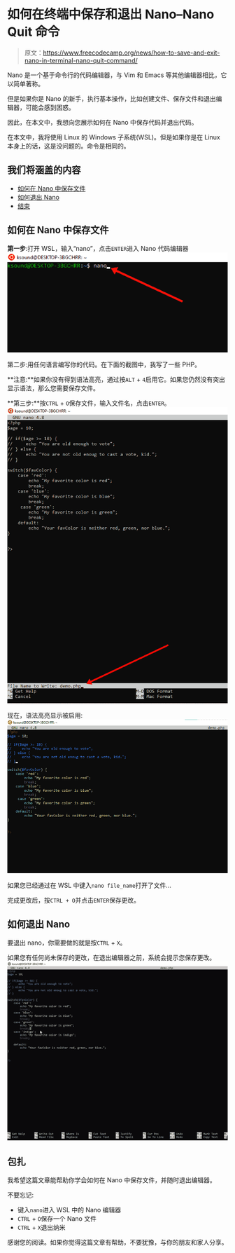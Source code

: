 # 如何在终端中保存和退出 Nano–Nano Quit 命令

> 原文：<https://www.freecodecamp.org/news/how-to-save-and-exit-nano-in-terminal-nano-quit-command/>

Nano 是一个基于命令行的代码编辑器，与 Vim 和 Emacs 等其他编辑器相比，它以简单著称。

但是如果你是 Nano 的新手，执行基本操作，比如创建文件、保存文件和退出编辑器，可能会感到困惑。

因此，在本文中，我想向您展示如何在 Nano 中保存代码并退出代码。

在本文中，我将使用 Linux 的 Windows 子系统(WSL)。但是如果你是在 Linux 本身上的话，这是没问题的。命令是相同的。

## 我们将涵盖的内容

*   [如何在 Nano 中保存文件](#howtosaveafileinnano)
*   [如何退出 Nano](#howtoexitnano)
*   [结束](#wrappingup)

## 如何在 Nano 中保存文件

**第一步**:打开 WSL，输入“nano”，点击`ENTER`进入 Nano 代码编辑器
![ss1-4](img/2401001e7d2948ca9f6e90b0019003ec.png)

第二步:用任何语言编写你的代码。在下面的截图中，我写了一些 PHP。


**注意:**如果你没有得到语法高亮，通过按`ALT` + `4`启用它。如果您仍然没有突出显示语法，那么您需要保存文件。

**第三步:**按`CTRL` + `O`保存文件，输入文件名，点击`ENTER`。
![ss3-4](img/e4b45324f49eece633cb203d84fd5eca.png)

现在，语法高亮显示被启用:
![ss4-4](img/b22e52374a8725277c9eeaf51df39770.png)

如果您已经通过在 WSL 中键入`nano file_name`打开了文件…

完成更改后，按`CTRL + O`并点击`ENTER`保存更改。


## 如何退出 Nano

要退出 nano，你需要做的就是按`CTRL` + `X`。


如果您有任何尚未保存的更改，在退出编辑器之前，系统会提示您保存更改。
![save-nano](img/5fdb2c4aaa4ef6be2d3bd6c04aeb4b34.png)

## 包扎

我希望这篇文章能帮助你学会如何在 Nano 中保存文件，并随时退出编辑器。

不要忘记:

*   键入`nano`进入 WSL 中的 Nano 编辑器
*   `CTRL` + `O`保存一个 Nano 文件
*   `CTRL` + `X`退出纳米

感谢您的阅读。如果你觉得这篇文章有帮助，不要犹豫，与你的朋友和家人分享。